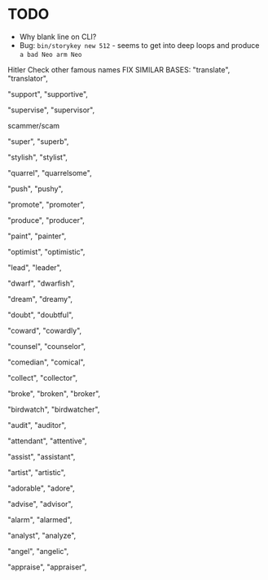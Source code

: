 # TODO

* Why blank line on CLI?
* Bug: `bin/storykey new 512` - seems to get into deep loops and produce `a bad Neo arm Neo`

Hitler
Check other famous names
FIX SIMILAR BASES:
"translate",
"translator",

"support",
"supportive",

"supervise",
"supervisor",

scammer/scam

"super",
"superb",

"stylish",
"stylist",

"quarrel",
"quarrelsome",

"push",
"pushy",

"promote",
"promoter",

"produce",
"producer",

"paint",
"painter",

"optimist",
"optimistic",

"lead",
"leader",

"dwarf",
"dwarfish",

"dream",
"dreamy",

"doubt",
"doubtful",

"coward",
"cowardly",

"counsel",
"counselor",

"comedian",
"comical",

"collect",
"collector",

"broke",
"broken",
"broker",

"birdwatch",
"birdwatcher",  

"audit",
"auditor",

"attendant",
"attentive",

"assist",
"assistant",

"artist",
"artistic",

"adorable",
"adore",

"advise",
"advisor",

"alarm",
"alarmed",

"analyst",
"analyze",

"angel",
"angelic",

"appraise",
"appraiser",
